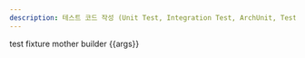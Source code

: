 ```yaml
---
description: 테스트 코드 작성 (Unit Test, Integration Test, ArchUnit, Test Fixture 등)
---
```


test fixture mother builder {{args}}
